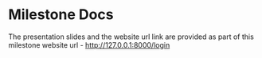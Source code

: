 # Milestone Docs

The presentation slides and the website url link are provided as part of this milestone
website url - http://127.0.0.1:8000/login
